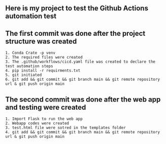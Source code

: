 ## Here is my project to test the Github Actions automation test

## The first commit was done after the project structure was created
    1. Conda Crate -p venv
    2. The required files were created
    3. The .github/workflows/cicd.yaml file was created to declare the test automation steps
    4. pip install -r requirments.txt
    5. git initiated
    6. git add && git commit && git branch main && git remote repository url & git push origin main

## The second commit was done after the web app and testing were created
    1. Import Flask to run the web app
    2. Webapp codes were created
    3. test.html file were sotred in the templates folder
    4. git add && git commit && git branch main && git remote repository url & git push origin main


